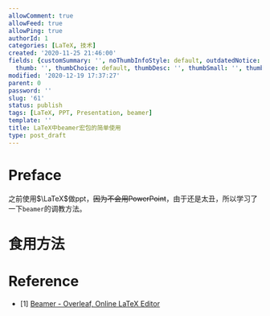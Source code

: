 ```yaml
---
allowComment: true
allowFeed: true
allowPing: true
authorId: 1
categories: [LaTeX, 技术]
created: '2020-11-25 21:46:00'
fields: {customSummary: '', noThumbInfoStyle: default, outdatedNotice: 'no', reprint: standard,
  thumb: '', thumbChoice: default, thumbDesc: '', thumbSmall: '', thumbStyle: default}
modified: '2020-12-19 17:37:27'
parent: 0
password: ''
slug: '61'
status: publish
tags: [LaTeX, PPT, Presentation, beamer]
template: ''
title: LaTeX中beamer宏包的简单使用
type: post_draft
---
```

# Preface

之前使用$\LaTeX$做ppt，~~因为不会用PowerPoint~~，由于还是太丑，所以学习了一下`beamer`的调教方法。

# 食用方法

# Reference

- [1] [Beamer - Overleaf, Online LaTeX Editor](https://www.overleaf.com/learn/latex/beamer)

